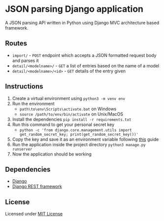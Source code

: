 # JSON parsing Django application

A JSON parsing API written in Python using Django MVC architecture based framework.

## Routes

- `import/` - `POST` endpoint which accepts a JSON formatted request body and parses it
- `detail/<modelname>/` - `GET` a list of entries based on the name of a model
- `detail/<modelname>/<id>` - `GET` details of the entry given

## Instructions

1. Create a virtual environment using `python3 -m venv env`
2. Run the environment
   - `path\to\env\Scripts\activate.bat` on Windows
   - `source /path/to/env/bin/activate` on Unix/MacOS
3. Install the dependencies `pip install -r requirements.txt`
4. Run this command to get your personal secret key
   - `python -c 'from django.core.management.utils import get_random_secret_key; print(get_random_secret_key())'`
5. Copy the key and save it as an environment variable following [this](https://www3.ntu.edu.sg/home/ehchua/programming/howto/Environment_Variables.html) guide
6. Run the application inside the project directory `python3 manage.py runserver`
7. Now the application should be working

## Dependencies

- [Django](https://github.com/django/django)
- [Django REST framework](https://github.com/encode/django-rest-framework)

## License

Licensed under [MIT License](https://github.com/divine-within/json-parsing-django/blob/main/LICENSE)
